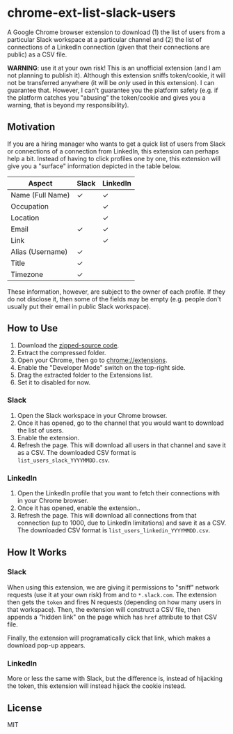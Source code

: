 # chrome-ext-list-slack-users

A Google Chrome browser extension to download (1) the list of users from a particular Slack workspace at a particular channel and (2) the list of connections of a LinkedIn connection (given that their connections are public) as a CSV file.

**WARNING**: use it at your own risk! This is an unofficial extension (and I am not planning to publish it). Although this extension sniffs token/cookie, it will not be transferred anywhere (it will be _only_ used in this extension). I can guarantee that. However, I can't guarantee you the platform safety (e.g. if the platform catches you "abusing" the token/cookie and gives you a warning, that is beyond my responsibility).

## Motivation

If you are a hiring manager who wants to get a quick list of users from Slack or connections of a connection from LinkedIn, this extension can perhaps help a bit. Instead of having to click profiles one by one, this extension will give you a "surface" information depicted in the table below.

| Aspect           | Slack | LinkedIn |
| ---------------- | ----- | -------- |
| Name (Full Name) | ✓     | ✓        |
| Occupation       |       | ✓        |
| Location         |       | ✓        |
| Email            | ✓     | ✓        |
| Link             |       | ✓        |
| Alias (Username) | ✓     |          |
| Title            | ✓     |          |
| Timezone         | ✓     |          |

These information, however, are subject to the owner of each profile. If they do not disclose it, then some of the fields may be empty (e.g. people don't usually put their email in public Slack workspace).

## How to Use

1. Download the [zipped-source code](https://github.com/imballinst/chrome-ext-slack-linkedin-users-download/archive/refs/heads/main.zip).
2. Extract the compressed folder.
3. Open your Chrome, then go to [chrome://extensions](chrome://extensions).
4. Enable the "Developer Mode" switch on the top-right side.
5. Drag the extracted folder to the Extensions list.
6. Set it to disabled for now.

### Slack

1. Open the Slack workspace in your Chrome browser.
2. Once it has opened, go to the channel that you would want to download the list of users.
3. Enable the extension.
4. Refresh the page. This will download all users in that channel and save it as a CSV. The downloaded CSV format is `list_users_slack_YYYYMMDD.csv`.

### LinkedIn

1. Open the LinkedIn profile that you want to fetch their connections with in your Chrome browser.
2. Once it has opened, enable the extension..
3. Refresh the page. This will download all connections from that connection (up to 1000, due to LinkedIn limitations) and save it as a CSV. The downloaded CSV format is `list_users_linkedin_YYYYMMDD.csv`.

## How It Works

### Slack

When using this extension, we are giving it permissions to "sniff" network requests (use it at your own risk) from and to `*.slack.com`. The extension then gets the `token` and fires N requests (depending on how many users in that workspace). Then, the extension will construct a CSV file, then appends a "hidden link" on the page which has `href` attribute to that CSV file.

Finally, the extension will programatically click that link, which makes a download pop-up appears.

### LinkedIn

More or less the same with Slack, but the difference is, instead of hijacking the token, this extension will instead hijack the cookie instead.

## License

MIT
